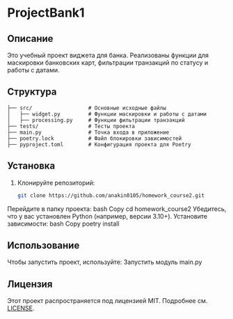 # ProjectBank1

## Описание
Это учебный проект виджета для банка. Реализованы функции для маскировки банковских карт, фильтрации транзакций по статусу и работы с датами.
## Структура 

```plaintext
├── src/                  # Основные исходные файлы
│   ├── widget.py         # Функции маскировки и работы с датами
│   ├── processing.py     # Функции фильтрации транзакций
├── tests/                # Тесты проекта
├── main.py               # Точка входа в приложение
├── poetry.lock           # Файл блокировки зависимостей
├── pyproject.toml        # Конфигурация проекта для Poetry
```

## Установка
1. Клонируйте репозиторий:
   ```bash
   git clone https://github.com/anakin0105/homework_course2.git
Перейдите в папку проекта:
bash
Copy
cd homework_course2
Убедитесь, что у вас установлен Python (например, версии 3.10+).
Установите зависимости:
bash
Copy
poetry install
## Использование
Чтобы запустить проект, используйте:
Запустить модуль main.py
## Лицензия
Этот проект распространяется под лицензией MIT. Подробнее см. [LICENSE](./LICENSE).

